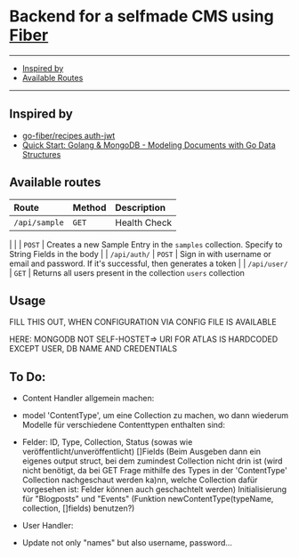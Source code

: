 # Backend for a selfmade CMS using [Fiber](https://github.com/gofiber/fiber)

-------------------------
- [Inspired by](#inspired-by)
- [Available Routes](#available-routes)
-------------------------

## Inspired by
- [go-fiber/recipes auth-jwt](https://github.com/gofiber/recipes/tree/master/auth-jwt)
- [Quick Start: Golang & MongoDB - Modeling Documents with Go Data Structures](https://www.mongodb.com/blog/post/quick-start-golang--mongodb--modeling-documents-with-go-data-structures)

## Available routes

| Route           |  Method   | Description |
| :-------------- | :-------- | :------------------------------------------------------------------------------- |
| `/api/sample`   | `GET`     | Health Check
|
|               | `POST`    | Creates a new Sample Entry in the `samples` collection. Specify to String Fields in the body |
| `/api/auth/`    | `POST`    | Sign in with username or email and password. If it's successful, then generates a token |
| `/api/user/`    | `GET`     | Returns all users present in the collection `users` collection


## Usage

FILL THIS OUT, WHEN CONFIGURATION VIA CONFIG FILE IS AVAILABLE

HERE: MONGODB NOT SELF-HOSTET=> URI FOR ATLAS IS HARDCODED EXCEPT USER, DB NAME AND CREDENTIALS

## To Do:
 - Content Handler allgemein machen:
  - model 'ContentType', um eine Collection zu machen, wo dann wiederum Modelle für verschiedene Contenttypen enthalten sind:
   - Felder: ID, Type, Collection, Status (sowas wie veröffentlicht/unveröffentlicht) []Fields (Beim Ausgeben dann ein eigenes output struct, bei dem zumindest Collection nicht drin ist (wird nicht benötigt, da bei GET Frage mithilfe des Types in der 'ContentType' Collection nachgeschaut werden ka)nn, welche Collection dafür vorgesehen ist: Felder können auch geschachtelt werden) Initialisierung für "Blogposts" und "Events" (Funktion newContentType(typeName, collection, []fields) benutzen?)


- User Handler:
 - Update not only "names" but also username, password... 